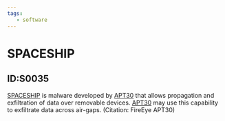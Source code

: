 ```yaml
---
tags:
   - software
---
```

# SPACESHIP
## ID:S0035
[SPACESHIP](/mitre/software/S0035) is malware developed by [APT30](/mitre/groups/G0013) that allows propagation and exfiltration of data over removable devices. [APT30](/mitre/groups/G0013) may use this capability to exfiltrate data across air-gaps. (Citation: FireEye APT30)
